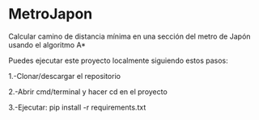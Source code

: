 # MetroJapon
Calcular camino de distancia mínima en una sección del metro de Japón usando el algoritmo A*

Puedes ejecutar este proyecto localmente siguiendo estos pasos:

  1.-Clonar/descargar el repositorio
  
  2.-Abrir cmd/terminal y hacer cd en el proyecto
  
  3.-Ejecutar: pip install -r requirements.txt

